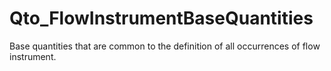 # Qto_FlowInstrumentBaseQuantities

Base quantities that are common to the definition of all occurrences of flow instrument.
<!-- end of short definition -->


